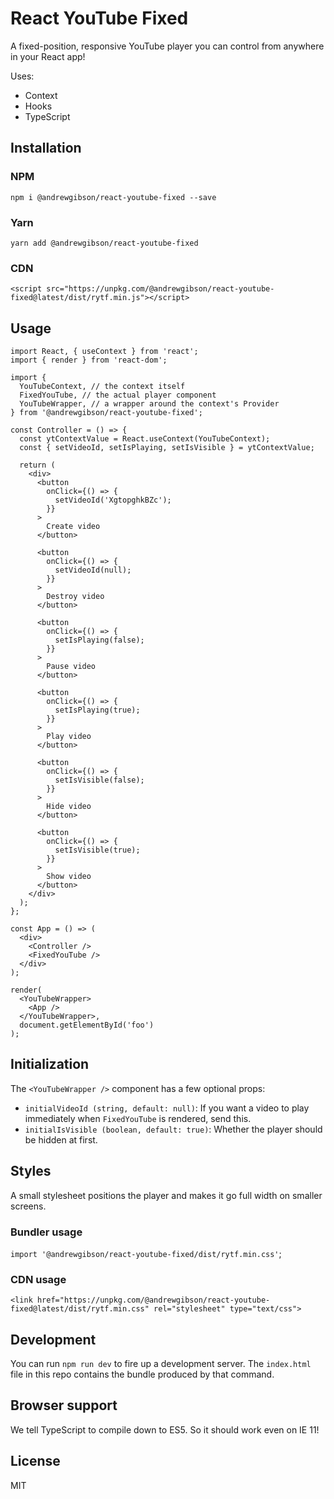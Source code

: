 # React YouTube Fixed

A fixed-position, responsive YouTube player you can control from anywhere in your React app!

Uses:

- Context
- Hooks
- TypeScript

## Installation

### NPM

`npm i @andrewgibson/react-youtube-fixed --save`

### Yarn

`yarn add @andrewgibson/react-youtube-fixed`

### CDN

`<script src="https://unpkg.com/@andrewgibson/react-youtube-fixed@latest/dist/rytf.min.js"></script>`

## Usage

```JSX
import React, { useContext } from 'react';
import { render } from 'react-dom';

import {
  YouTubeContext, // the context itself
  FixedYouTube, // the actual player component
  YouTubeWrapper, // a wrapper around the context's Provider
} from '@andrewgibson/react-youtube-fixed';

const Controller = () => {
  const ytContextValue = React.useContext(YouTubeContext);
  const { setVideoId, setIsPlaying, setIsVisible } = ytContextValue;

  return (
    <div>
      <button
        onClick={() => {
          setVideoId('XgtopghkBZc');
        }}
      >
        Create video
      </button>

      <button
        onClick={() => {
          setVideoId(null);
        }}
      >
        Destroy video
      </button>

      <button
        onClick={() => {
          setIsPlaying(false);
        }}
      >
        Pause video
      </button>

      <button
        onClick={() => {
          setIsPlaying(true);
        }}
      >
        Play video
      </button>

      <button
        onClick={() => {
          setIsVisible(false);
        }}
      >
        Hide video
      </button>

      <button
        onClick={() => {
          setIsVisible(true);
        }}
      >
        Show video
      </button>
    </div>
  );
};

const App = () => (
  <div>
    <Controller />
    <FixedYouTube />
  </div>
);

render(
  <YouTubeWrapper>
    <App />
  </YouTubeWrapper>,
  document.getElementById('foo')
);
```

## Initialization

The `<YouTubeWrapper />` component has a few optional props:

- `initialVideoId (string, default: null)`: If you want a video to play immediately when `FixedYouTube` is rendered, send this.
- `initialIsVisible (boolean, default: true)`: Whether the player should be hidden at first.

## Styles

A small stylesheet positions the player and makes it go full width on smaller screens.

### Bundler usage

`import '@andrewgibson/react-youtube-fixed/dist/rytf.min.css'`;

### CDN usage

`<link href="https://unpkg.com/@andrewgibson/react-youtube-fixed@latest/dist/rytf.min.css" rel="stylesheet" type="text/css">`

## Development

You can run `npm run dev` to fire up a development server. The `index.html` file in this repo contains the bundle produced by that command.

## Browser support

We tell TypeScript to compile down to ES5. So it should work even on IE 11!

## License

MIT
